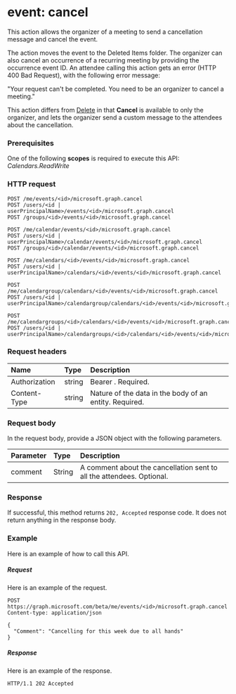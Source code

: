 # event: cancel

This action allows the organizer of a meeting to send a cancellation message and cancel the event. 

The action moves the event to the Deleted Items folder. The organizer can also cancel an occurrence of a recurring meeting 
by providing the occurrence event ID. An attendee calling this action gets an error (HTTP 400 Bad Request), with the following
error message:

"Your request can't be completed. You need to be an organizer to cancel a meeting."

This action differs from [Delete](event_delete.md) in that **Cancel** is available to only the organizer, and lets
the organizer send a custom message to the attendees about the cancellation.

### Prerequisites
One of the following **scopes** is required to execute this API:
*Calendars.ReadWrite*
### HTTP request
<!-- { "blockType": "ignored" } -->
```http
POST /me/events/<id>/microsoft.graph.cancel
POST /users/<id | userPrincipalName>/events/<id>/microsoft.graph.cancel
POST /groups/<id>/events/<id>/microsoft.graph.cancel

POST /me/calendar/events/<id>/microsoft.graph.cancel
POST /users/<id | userPrincipalName>/calendar/events/<id>/microsoft.graph.cancel
POST /groups/<id>/calendar/events/<id>/microsoft.graph.cancel

POST /me/calendars/<id>/events/<id>/microsoft.graph.cancel
POST /users/<id | userPrincipalName>/calendars/<id>/events/<id>/microsoft.graph.cancel

POST /me/calendargroup/calendars/<id>/events/<id>/microsoft.graph.cancel
POST /users/<id | userPrincipalName>/calendargroup/calendars/<id>/events/<id>/microsoft.graph.cancel

POST /me/calendargroups/<id>/calendars/<id>/events/<id>/microsoft.graph.cancel
POST /users/<id | userPrincipalName>/calendargroups/<id>/calendars/<id>/events/<id>/microsoft.graph.cancel
```
### Request headers
| Name       | Type | Description|
|:---------------|:--------|:----------|
| Authorization  | string  | Bearer <token>. Required. |
| Content-Type | string  | Nature of the data in the body of an entity. Required. |

### Request body
In the request body, provide a JSON object with the following parameters.

| Parameter	   | Type	|Description|
|:---------------|:--------|:----------|
|comment|String|A comment about the cancellation sent to all the attendees. Optional.|

### Response
If successful, this method returns `202, Accepted` response code. It does not return anything in the response body.

### Example
Here is an example of how to call this API.
##### Request
Here is an example of the request.
<!-- {
  "blockType": "request",
  "name": "event_cancel"
}-->
```http
POST https://graph.microsoft.com/beta/me/events/<id>/microsoft.graph.cancel
Content-type: application/json

{
  "Comment": "Cancelling for this week due to all hands"
}
```

##### Response
Here is an example of the response.
<!-- {
  "blockType": "response",
  "truncated": true
} -->
```http
HTTP/1.1 202 Accepted
```

<!-- uuid: 8fcb5dbc-d5aa-4681-8e31-b001d5168d79
2015-10-25 14:57:30 UTC -->
<!-- {
  "type": "#page.annotation",
  "description": "event: cancel",
  "keywords": "",
  "section": "documentation",
  "tocPath": ""
}-->
